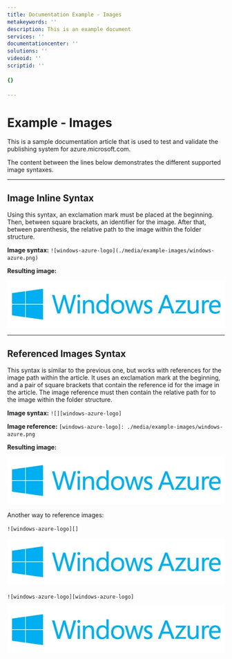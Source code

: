 ```yaml
---
title: Documentation Example - Images
metakeywords: ''
description: This is an example document
services: ''
documentationcenter: ''
solutions: ''
videoid: ''
scriptid: ''

{}

---
```

# Example - Images
This is a sample documentation article that is used to test and validate the publishing system for azure.microsoft.com.  

The content between the lines below demonstrates the different supported image syntaxes.  

- - -
## Image Inline Syntax
Using this syntax, an exclamation mark must be placed at the beginning. Then, between square brackets, an identifier for the image. After that, between parenthesis, the relative path to the image within the folder structure.

**Image syntax:**  `![windows-azure-logo](./media/example-images/windows-azure.png) `

**Resulting image:** 

![windows-azure-logo](./media/example-images/windows-azure.png)

- - -
## Referenced Images Syntax
This syntax is similar to the previous one, but works with references for the image path within the article. It uses an exclamation mark at the beginning, and a pair of square brackets that contain the reference id for the image in the article. The image reference must then contain the relative path for to the image within the folder structure.

**Image syntax:** 
`![][windows-azure-logo]`

**Image reference:** `[windows-azure-logo]: ./media/example-images/windows-azure.png `

**Resulting image:** 

![][windows-azure-logo]

[windows-azure-logo]: ./media/example-images/windows-azure.png


Another way to reference images:

`![windows-azure-logo][] `

![windows-azure-logo][windows-azure-logo]

`![windows-azure-logo][windows-azure-logo] `

![windows-azure-logo][windows-azure-logo]

